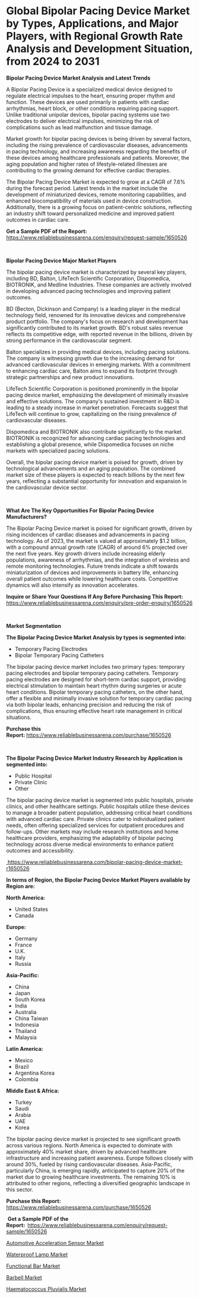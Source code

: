 <p><h1>Global Bipolar Pacing Device Market by Types, Applications, and Major Players, with Regional Growth Rate Analysis and Development Situation, from 2024 to 2031</h1></p><p><strong>Bipolar Pacing Device Market Analysis and Latest Trends</strong></p>
<p><p>A Bipolar Pacing Device is a specialized medical device designed to regulate electrical impulses to the heart, ensuring proper rhythm and function. These devices are used primarily in patients with cardiac arrhythmias, heart block, or other conditions requiring pacing support. Unlike traditional unipolar devices, bipolar pacing systems use two electrodes to deliver electrical impulses, minimizing the risk of complications such as lead malfunction and tissue damage.</p><p>Market growth for bipolar pacing devices is being driven by several factors, including the rising prevalence of cardiovascular diseases, advancements in pacing technology, and increasing awareness regarding the benefits of these devices among healthcare professionals and patients. Moreover, the aging population and higher rates of lifestyle-related illnesses are contributing to the growing demand for effective cardiac therapies.</p><p>The Bipolar Pacing Device Market is expected to grow at a CAGR of 7.6% during the forecast period. Latest trends in the market include the development of miniaturized devices, remote monitoring capabilities, and enhanced biocompatibility of materials used in device construction. Additionally, there is a growing focus on patient-centric solutions, reflecting an industry shift toward personalized medicine and improved patient outcomes in cardiac care.</p></p>
<p><strong>Get a Sample PDF of the Report:&nbsp;</strong> <a href="https://www.reliablebusinessarena.com/enquiry/request-sample/1650526?utm_campaign=1292&utm_medium=2&utm_source=Github&utm_content=ia&utm_term=26092024&utm_id=bipolar-pacing-device">https://www.reliablebusinessarena.com/enquiry/request-sample/1650526</a></p>
<p>&nbsp;</p>
<p><strong>Bipolar Pacing Device Major Market Players</strong></p>
<p><p>The bipolar pacing device market is characterized by several key players, including BD, Balton, LifeTech Scientific Corporation, Dispomedica, BIOTRONIK, and Medline Industries. These companies are actively involved in developing advanced pacing technologies and improving patient outcomes.</p><p>BD (Becton, Dickinson and Company) is a leading player in the medical technology field, renowned for its innovative devices and comprehensive product portfolio. The company's focus on research and development has significantly contributed to its market growth. BD's robust sales revenue reflects its competitive edge, with reported revenue in the billions, driven by strong performance in the cardiovascular segment.</p><p>Balton specializes in providing medical devices, including pacing solutions. The company is witnessing growth due to the increasing demand for advanced cardiovascular devices in emerging markets. With a commitment to enhancing cardiac care, Balton aims to expand its footprint through strategic partnerships and new product innovations.</p><p>LifeTech Scientific Corporation is positioned prominently in the bipolar pacing device market, emphasizing the development of minimally invasive and effective solutions. The company's sustained investment in R&D is leading to a steady increase in market penetration. Forecasts suggest that LifeTech will continue to grow, capitalizing on the rising prevalence of cardiovascular diseases.</p><p>Dispomedica and BIOTRONIK also contribute significantly to the market. BIOTRONIK is recognized for advancing cardiac pacing technologies and establishing a global presence, while Dispomedica focuses on niche markets with specialized pacing solutions.</p><p>Overall, the bipolar pacing device market is poised for growth, driven by technological advancements and an aging population. The combined market size of these players is expected to reach billions by the next few years, reflecting a substantial opportunity for innovation and expansion in the cardiovascular device sector.</p></p>
<p>&nbsp;</p>
<p><strong>What Are The Key Opportunities For Bipolar Pacing Device Manufacturers?</strong></p>
<p><p>The Bipolar Pacing Device market is poised for significant growth, driven by rising incidences of cardiac diseases and advancements in pacing technology. As of 2023, the market is valued at approximately $1.2 billion, with a compound annual growth rate (CAGR) of around 6% projected over the next five years. Key growth drivers include increasing elderly populations, awareness of arrhythmias, and the integration of wireless and remote monitoring technologies. Future trends indicate a shift towards miniaturization of devices and improvements in battery life, enhancing overall patient outcomes while lowering healthcare costs. Competitive dynamics will also intensify as innovation accelerates.</p></p>
<p><strong>Inquire or Share Your Questions If Any Before Purchasing This Report:</strong> <a href="https://www.reliablebusinessarena.com/enquiry/pre-order-enquiry/1650526?utm_campaign=1292&utm_medium=2&utm_source=Github&utm_content=ia&utm_term=26092024&utm_id=bipolar-pacing-device">https://www.reliablebusinessarena.com/enquiry/pre-order-enquiry/1650526</a></p>
<p>&nbsp;</p>
<p><strong>Market Segmentation</strong></p>
<p><strong>The Bipolar Pacing Device Market Analysis by types is segmented into:</strong></p>
<p><ul><li>Temporary Pacing Electrodes</li><li>Bipolar Temporary Pacing Catheters</li></ul></p>
<p><p>The bipolar pacing device market includes two primary types: temporary pacing electrodes and bipolar temporary pacing catheters. Temporary pacing electrodes are designed for short-term cardiac support, providing electrical stimulation to maintain heart rhythm during surgeries or acute heart conditions. Bipolar temporary pacing catheters, on the other hand, offer a flexible and minimally invasive solution for temporary cardiac pacing via both bipolar leads, enhancing precision and reducing the risk of complications, thus ensuring effective heart rate management in critical situations.</p></p>
<p><strong>Purchase this Report:&nbsp;</strong><a href="https://www.reliablebusinessarena.com/purchase/1650526?utm_campaign=1292&utm_medium=2&utm_source=Github&utm_content=ia&utm_term=26092024&utm_id=bipolar-pacing-device">https://www.reliablebusinessarena.com/purchase/1650526</a></p>
<p>&nbsp;</p>
<p><strong>The Bipolar Pacing Device Market Industry Research by Application is segmented into:</strong></p>
<p><ul><li>Public Hospital</li><li>Private Clinic</li><li>Other</li></ul></p>
<p><p>The bipolar pacing device market is segmented into public hospitals, private clinics, and other healthcare settings. Public hospitals utilize these devices to manage a broader patient population, addressing critical heart conditions with advanced cardiac care. Private clinics cater to individualized patient needs, often offering specialized services for outpatient procedures and follow-ups. Other markets may include research institutions and home healthcare providers, emphasizing the adaptability of bipolar pacing technology across diverse medical environments to enhance patient outcomes and accessibility.</p></p>
<p><a href="https://www.reliablebusinessarena.com/bipolar-pacing-device-market-r1650526?utm_campaign=1292&utm_medium=2&utm_source=Github&utm_content=ia&utm_term=26092024&utm_id=bipolar-pacing-device">&nbsp;https://www.reliablebusinessarena.com/bipolar-pacing-device-market-r1650526</a></p>
<p><strong>In terms of Region, the Bipolar Pacing Device Market Players available by Region are:</strong></p>
<p>
    <p> <strong> North America: </strong>
        <ul>
            <li>United States</li>
            <li>Canada</li>
        </ul>
        </p> 
    <p> <strong> Europe: </strong>
        <ul>
            <li>Germany</li>
            <li>France</li>
            <li>U.K.</li>
            <li>Italy</li>
            <li>Russia</li>
        </ul>
        </p> 
    <p> <strong> Asia-Pacific: </strong>
        <ul>
            <li>China</li>
            <li>Japan</li>
            <li>South Korea</li>
            <li>India</li>
            <li>Australia</li>
            <li>China Taiwan</li>
            <li>Indonesia</li>
            <li>Thailand</li>
            <li>Malaysia</li>
        </ul>
        </p> 
    <p> <strong> Latin America: </strong>
        <ul>
            <li>Mexico</li>
            <li>Brazil</li>
            <li>Argentina Korea</li>
            <li>Colombia</li>
        </ul>
        </p> 
    <p> <strong> Middle East & Africa: </strong>
        <ul>
            <li>Turkey</li>
            <li>Saudi</li>
            <li>Arabia</li>
            <li>UAE</li>
            <li>Korea</li>
        </ul>
    </p>
    </p>
<p><p>The bipolar pacing device market is projected to see significant growth across various regions. North America is expected to dominate with approximately 40% market share, driven by advanced healthcare infrastructure and increasing patient awareness. Europe follows closely with around 30%, fueled by rising cardiovascular diseases. Asia-Pacific, particularly China, is emerging rapidly, anticipated to capture 20% of the market due to growing healthcare investments. The remaining 10% is attributed to other regions, reflecting a diversified geographic landscape in this sector.</p></p>
<p><strong>Purchase this Report: </strong><a href="https://www.reliablebusinessarena.com/purchase/1650526?utm_campaign=1292&utm_medium=2&utm_source=Github&utm_content=ia&utm_term=26092024&utm_id=bipolar-pacing-device">https://www.reliablebusinessarena.com/purchase/1650526</a></p>
<p>&nbsp;<strong>Get a Sample PDF of the Report:&nbsp;&nbsp;</strong><a href="https://www.reliablebusinessarena.com/enquiry/request-sample/1650526?utm_campaign=1292&utm_medium=2&utm_source=Github&utm_content=ia&utm_term=26092024&utm_id=bipolar-pacing-device">https://www.reliablebusinessarena.com/enquiry/request-sample/1650526</a></p>
<p><strong></strong></p>
<p><p><a href="https://www.linkedin.com/pulse/future-automotive-acceleration-sensor-market-global-forecast-6bfnc?utm_campaign=1292&utm_medium=2&utm_source=Github&utm_content=ia&utm_term=26092024&utm_id=bipolar-pacing-device">Automotive Acceleration Sensor Market</a></p><p><a href="https://issuu.com/reportprime-2/docs/waterproof-lamp-market-size-2030.pp_9dc8cfb8a4cc22?utm_campaign=1292&utm_medium=2&utm_source=Github&utm_content=ia&utm_term=26092024&utm_id=bipolar-pacing-device">Waterproof Lamp Market</a></p><p><a href="https://www.linkedin.com/pulse/market-forecast-global-functional-bar-trends-impact-analysis-nilgc?utm_campaign=1292&utm_medium=2&utm_source=Github&utm_content=ia&utm_term=26092024&utm_id=bipolar-pacing-device">Functional Bar Market</a></p><p><a href="https://issuu.com/reportprime-2/docs/barbell-market-size-2030.pptx_d3a6f6608431c0?utm_campaign=1292&utm_medium=2&utm_source=Github&utm_content=ia&utm_term=26092024&utm_id=bipolar-pacing-device">Barbell Market</a></p><p><a href="https://www.linkedin.com/pulse/haematococcus-pluvialis-market-analysis-report-global-insights-hcfyc?utm_campaign=1292&utm_medium=2&utm_source=Github&utm_content=ia&utm_term=26092024&utm_id=bipolar-pacing-device">Haematococcus Pluvialis Market</a></p></p>